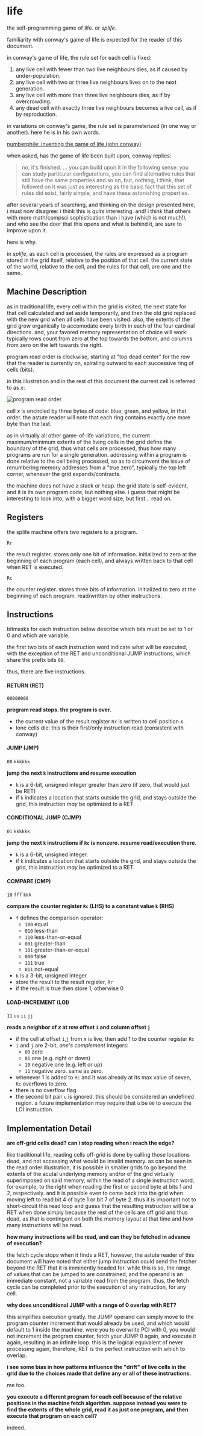 life
====

the self-programming game of life. or <i>splife</i>.

familiarity with conway's game of life is expected for the reader of this document.

in conway's game of life, the rule set for each cell is fixed:
  1. any live cell with fewer than two live neighbours dies, as if caused by under-population.
  1. any live cell with two or three live neighbours lives on to the next generation.
  1. any live cell with more than three live neighbours dies, as if by overcrowding.
  1. any dead cell with exactly three live neighbours becomes a live cell, as if by reproduction.

in variations on conway's game, the rule set is parameterized (in one way or another). here he is in his own words.

[numberphile: inventing the game of life (john conway)](https://www.youtube.com/watch?v=R9Plq-D1gEk)

when asked, has the game of life been built upon, conway replies:

>no, it's finished. ... you can build upon it in the following sense: you can study particular configurations,
>you can find alternative rules that still have the same properties and so on, but, nothing, i think,
>that followed on it was just as interesting as the basic fact that this set of rules did exist, fairly simple,
>and have these astonishing properties.

after several years of searching, and thinking on the design presented here, i must now disagree: i think this is
_quite_ interesting. and! i think that others with more math/compsci sophistication than i have (which is not much!),
and who see the door that this opens and what is behind it, are _sure_ to improve upon it.

here is why.

in _splife_, as each cell is processed, the rules are expressed as a program stored in the grid itself, relative to
the position of that cell. the current state of the world, relative to the cell, and the rules for that cell, are one
and the same.

## Machine Description

as in traditional life, every cell within the grid is visited, the next state for that cell calculated and set aside
temporarily, and then the old grid replaced with the new grid when all cells have been visited. also, the extents of
the grid grow organically to accomodate every birth in each of the four cardinal directions. and, your favored memory
representation of choice will work: typically rows count from zero at the top towards the bottom, and columns from
zero on the left towards the right.

program read order is clockwise, starting at "top dead center" for the row that the reader is currently on, spiraling
outward to each successive ring of cells (bits).

in this illustration and in the rest of this document the current cell is referred to as _x_:

![program read order](docs/read-order.png)

cell _x_ is encircled by three bytes of code: blue, green, and yellow, in that order. the astute reader will note that
each ring contains exactly one more byte than the last.

as in virtually all other game-of-life variations, the current maximum/minimum extents of the living cells in the grid
define the boundary of the grid, thus what cells are processed, thus how many programs are run for a single generation.
addressing within a program is done relative to the cell being processed, so as to circumvent the issue of renumbering
memory addresses from a "true zero", typically the top left corner, whenever the grid expands/contracts.

the machine does not have a stack or heap. the grid state is self-evident, and it is its own program code, but nothing
else. i guess that might be interesting to look into, with a bigger word size, but first... read on.

## Registers

the splife machine offers two registers to a program.

`Rr` <p>the result register. stores only one bit of information. initialized to zero at the beginning of each program
(each cell), and always written back to that cell when RET is executed.</p>

`Rc` <p>the counter register. stores three bits of information. initialized to zero at the beginning of each program.
read/written by other instructions.</p>

## Instructions

bitmasks for each instruction below describe which bits must be set to 1 or 0 and which are variable.

the first two bits of each instruction word indicate what will be executed, with the exception of the RET and
unconditional JUMP instructions, which share the prefix bits `00`.

thus, there are five instructions.

#### RETURN (RET)

  `00000000`

  __program read stops. the program is over.__

  * the current value of the result register `Rr` is written to cell position _x_.
  * lone cells die: this is their first/only instruction read (consistent with conway)

#### JUMP (JMP)

  `00` `kkkkkk`

  __jump the next `k` instructions and resume execution__

  * `k` is a 6-bit, unsigned integer greater than zero (if zero, that would just be RET)
  * if `k` indicates a location that starts outside the grid, and stays outside the grid,
this instruction _may_ be optimized to a RET.

#### CONDITIONAL JUMP (CJMP)

  `01` `kkkkkk`

  __jump the next `k` instructions if `Rc` is nonzero. resume read/execution there.__

  * `k` is a 6-bit, unsigned integer.
  * if `k` indicates a location that starts outside the grid, and stays outside the grid,
this instruction _may_ be optimized to a RET.

#### COMPARE (CMP)

  `10` `fff` `kkk`

  __compare the counter register `Rc` (LHS) to a constant value `k` (RHS)__

  * `f` defines the comparison operator:
    * `100` equal
    * `010` less-than
    * `110` less-than-or-equal
    * `001` greater-than
    * `101` greater-than-or-equal
    * `000` false
    * `111` true
    * `011` not-equal
  * `k` is a 3-bit, unsigned integer
  * store the result to the result register, `Rr`
  * if the result is true then store 1, otherwise 0

#### LOAD-INCREMENT (LOI)

  `11` `uu` `ii` `jj`

  __reads a neighbor of _x_ at row offset `i` and column offset `j`__

  * if the cell at offset `i`,`j` from _x_ is live, then add 1 to the counter register `Rc`
  * `i` and `j` are 2-bit, _one's complement_ integers:
    * `00` zero
    * `01` one (e.g. right or down)
    * `10` negative one (e.g. left or up)
    * `11` negative zero. same as zero.
  * whenever 1 is added to `Rc` and it was already at its max value of seven, `Rc`
overflows to zero.
  * there is no overflow flag.
  * the second bit pair `u` is ignored. this should be considered an undefined region.
a future implementation may require that `u` be `00` to execute the LOI instruction.

## Implementation Detail

__are off-grid cells dead? can i stop reading when i reach the edge?__

like traditional life, reading cells off-grid is done by calling those locations dead, and not accessing what would
be invalid memory. as can be seen in the read order illustration, it is possible in smaller grids to go beyond the
extents of the acutal underlying memory and/or of the grid virtually superimposed on said memory, within the read of
a single instruction word. for example, to the right when reading the first or second byte at bits 1 and 2,
respectively. and it is possible even to come back into the grid when moving left to read bit 4 of byte 1 or bit 7
of byte 2. thus it is important not to short-circuit this read loop and guess that the resulting instruction will be
a RET when done simply because the rest of the cells are off grid and thus dead, as that is contingent on both the
memory layout at that time and how many instructions will be read.

__how many instructions will be read, and can they be fetched in advance of execution?__

the fetch cycle stops when it finds a RET, however, the astute reader of this document will have noted that either
jump instruction could send the fetcher beyond the RET that it is imminently headed for. while this is so, the
range of values that can be jumped to are constrained, and the operand is an immediate constant, not a variable read
from the program. thus, the fetch cycle can be completed prior to the execution of any instruction, for any cell.

__why does unconditional JUMP with a range of 0 overlap with RET?__

this simplifies execution greatly. the JUMP operand can simply move to the program counter increment that would already
be used, and which would default to 1 inside the machine. were you to overwrite PCI with 0, you would not increment
the program counter, fetch your JUMP 0 again, and execute it again, resulting in an infinite loop. this is the logical
equivalent of never processing again, therefore, RET is the perfect instruction with which to overlap.

__i see some bias in how patterns influence the "drift" of live cells in the grid due to the choices made that define
any or all of these instructions.__

me too.

__you execute a different program for each cell because of the relative positions in the machine fetch algorithm.
suppose instead you were to find the extents of the whole grid, read it as just one program, and then execute that
program on each cell?__

indeed.
